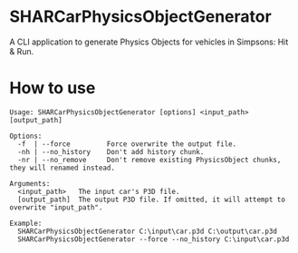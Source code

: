 # SHARCarPhysicsObjectGenerator
A CLI application to generate Physics Objects for vehicles in Simpsons: Hit & Run.

# How to use
```
Usage: SHARCarPhysicsObjectGenerator [options] <input_path> [output_path]

Options:
  -f  | --force         Force overwrite the output file.
  -nh | --no_history    Don't add history chunk.
  -nr | --no_remove     Don't remove existing PhysicsObject chunks, they will renamed instead.

Arguments:
  <input_path>   The input car's P3D file.
  [output_path]  The output P3D file. If omitted, it will attempt to overwrite "input_path".

Example:
  SHARCarPhysicsObjectGenerator C:\input\car.p3d C:\output\car.p3d
  SHARCarPhysicsObjectGenerator --force --no_history C:\input\car.p3d
```